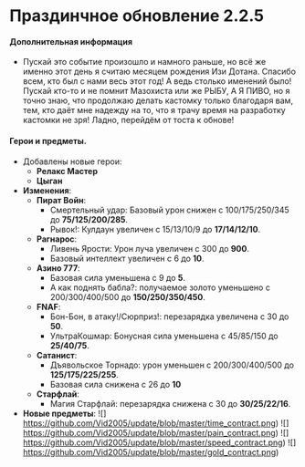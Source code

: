 # Праздинчное обновление 2.2.5
 #### Дополнительная информация
  * Пускай это событие произошло и намного раньше, но всё же именно этот день я считаю месяцем рождения Изи Дотана. Спасибо всем, кто был с нами весь этот год! А ведь столько именений было! Пускай кто-то и не помнит Мазохиста или же РЫБУ, А Я ПИВО, но я точно знаю, что продолжаю делать кастомку только благодаря вам, тем, кто даёт мне надежду на то, что я трачу время на разработку кастомки не зря! Ладно, перейдём от тоста к обнове!
 #### Герои и предметы.
   * Добавлены новые герои:
     * **Релакс Мастер**
     * **Цыган**
  * **Изменения**:
     * **Пират Войн**:
       * Смертельный удар: Базовый урон снижен с 100/175/250/345 до **75/125/200/285**.
       * Рывок!: Кулдаун увеличен с 15/13/10/9 до **17/14/12/10**.
     * **Рагнарос**:
       * Ливень Ярости: Урон луча увеличен с 300 до **900**.
       * Базовый интеллект увеличен с 6 до **10**.
     * **Азино 777**:
       * Базовая сила уменьшена с 9 до **5**.
       * А как поднять бабла?: получаемое золото уменьшено с 200/300/400/500 до **150/250/350/450**.
     * **FNAF**:
       * Бон-Бон, в атаку!/Сюрприз!: перезарядка увеличена с 30 до **50**.
       * УльтраКошмар: Бонусная сила уменьшена с 45/85/150 до **25/40/75**.
     * **Сатанист**:
       * Дъявольское Торнадо: урон уменьшен с 200/300/400/500 до **125/175/225/255**.
       * Базовая сила снижена с 26 до **10**
     * **Старфлай**: 
       * Магия Старфлай: перезарядка снижена с 30 до **30/25/22/16**.
  * **Новые предметы**:
  ![] https://github.com/Vid2005/update/blob/master/time_contract.png)
  ![] https://github.com/Vid2005/update/blob/master/pain_contract.png)
  ![] https://github.com/Vid2005/update/blob/master/speed_contract.png)
  ![] https://github.com/Vid2005/update/blob/master/gold_contract.png)
